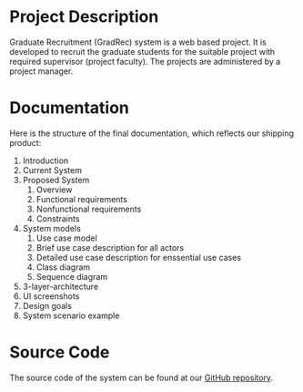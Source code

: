 # Project Description

Graduate Recruitment (GradRec) system is a web based project. It is developed to recruit the graduate students for the suitable project with required supervisor (project faculty). The projects are administered by a project manager.

# Documentation

Here is the structure of the final documentation, which reflects our shipping product: 

1. Introduction
2. Current System
3. Proposed System
   1. Overview
   2. Functional requirements
   3. Nonfunctional requirements
   4. Constraints
4. System models
   1. Use case model
   2. Brief use case description for all actors
   3. Detailed use case description for enssential use cases
   4. Class diagram
   5. Sequence diagram
5. 3-layer-architecture
6. UI screenshots
7. Design goals
8. System scenario example

# Source Code

The source code of the system can be found at our [GitHub repository](https://github.com/n6600shaw/GradRec). 
